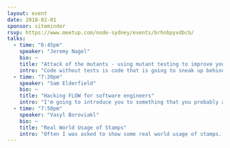 ```yaml
---
layout: event
date: 2018-02-01
sponsor: siteminder
rsvp: https://www.meetup.com/node-sydney/events/brhnbpyxdbcb/
talks:
  - time: "6:45pm"
    speaker: "Jeremy Nagel"
    bio: ~
    title: "Attack of the mutants - using mutant testing to improve your unit test suite"
    intro: "Code without tests is code that is going to sneak up behind you while you’re texting on your phone,  put glue in your hair and steal your lucky horseshoe from your bag. Evil! But how can you find those dastardly lines? Traditionally we’ve used test coverage metrics (e.g. Istanbul) to track down those villains but coverage has a lot of gaps. A test can execute 100% of code without performing any assertions, giving you a false sense of security. What's the solution then? Fight back against those villains by unleashing mutants! Don't worry, you don't have to drink radioactive coolaid, we're talking about mutation testing. It involves using a tool like StrykerJS to programatically insert bugs (mutants) into your code and check whether the tests catch them."
  - time: "7:20pm"
    speaker: "Sam Elderfield"
    bio: ~
    title: "Hacking FLOW for software engineers"
    intro: "I'm going to introduce you to something that you probably all know, but don't, and how it enables you to be 5x more productive, up to 7x more creative and potentially be the secret to happiness. This is especially applicable to software engineers because I guarantee you have been "in the zone" I'm going to show you how you can use it to your advantage, not to let it over power your life and surrcumb to the dark-side and use to its full potential and enjoy it for what it is."
  - time: "7:50pm"
    speaker: "Vasyl Boroviakl"
    bio: ~
    title: "Real World Usage of Stamps"
    intro: "Often I was asked to show some real world usage of stamps. In last few months I collected some cool (and some boring) code examples of how people use stamps. I was surprised to see all the variety of ways people approach stamps. In the talk I'll quickly show how stamps work and then will walk through a bunch of examples."
---
```


